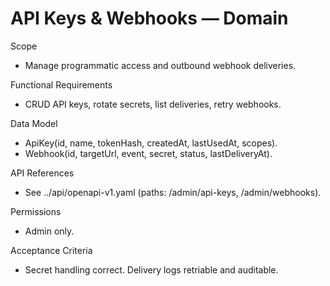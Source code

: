 <!--
File: api-webhooks.md
Purpose: Domain documentation for API keys and Webhooks.
Includes scope, RFs, model, API references, permissions, and
acceptance criteria. All Rights Reserved. Arodi Emmanuel
-->
# API Keys & Webhooks — Domain

Scope
- Manage programmatic access and outbound webhook deliveries.

Functional Requirements
- CRUD API keys, rotate secrets, list deliveries, retry webhooks.

Data Model
- ApiKey(id, name, tokenHash, createdAt, lastUsedAt, scopes).
- Webhook(id, targetUrl, event, secret, status, lastDeliveryAt).

API References
- See ../api/openapi-v1.yaml (paths: /admin/api-keys, /admin/webhooks).

Permissions
- Admin only.

Acceptance Criteria
- Secret handling correct. Delivery logs retriable and auditable.
